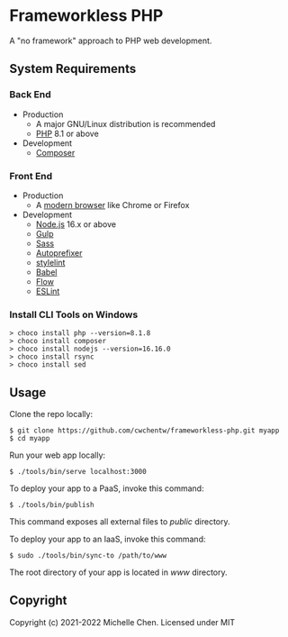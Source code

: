 # Frameworkless PHP

A "no framework" approach to PHP web development.

## System Requirements

### Back End

* Production
  * A major GNU/Linux distribution is recommended
  * [PHP](https://www.php.net/) 8.1 or above
* Development
  * [Composer](https://getcomposer.org/)

### Front End

* Production
  * A [modern browser](https://browsehappy.com/) like Chrome or Firefox
* Development
  * [Node.js](https://nodejs.org/) 16.x or above
  * [Gulp](https://gulpjs.com/)
  * [Sass](https://sass-lang.com/)
  * [Autoprefixer](https://github.com/postcss/autoprefixer)
  * [stylelint](https://stylelint.io/)
  * [Babel](https://babeljs.io/)
  * [Flow](https://flow.org/en/)
  * [ESLint](https://eslint.org/)

### Install CLI Tools on Windows

```shell
> choco install php --version=8.1.8
> choco install composer
> choco install nodejs --version=16.16.0
> choco install rsync
> choco install sed
```

## Usage

Clone the repo locally:

```shell
$ git clone https://github.com/cwchentw/frameworkless-php.git myapp
$ cd myapp
```

Run your web app locally:

```shell
$ ./tools/bin/serve localhost:3000
```

To deploy your app to a PaaS, invoke this command:

```shell
$ ./tools/bin/publish
```

This command exposes all external files to *public* directory.

To deploy your app to an IaaS, invoke this command:

```shell
$ sudo ./tools/bin/sync-to /path/to/www
```

The root directory of your app is located in *www* directory.

## Copyright

Copyright (c) 2021-2022 Michelle Chen. Licensed under MIT
